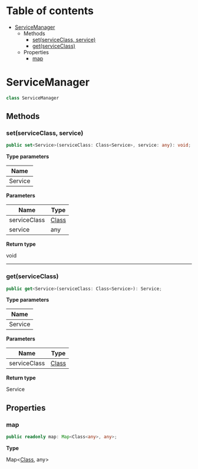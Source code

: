# Table of contents

* [ServiceManager][ClassDeclaration-28]
    * Methods
        * [set(serviceClass, service)][MethodDeclaration-22]
        * [get(serviceClass)][MethodDeclaration-23]
    * Properties
        * [map][PropertyDeclaration-69]

# ServiceManager

```typescript
class ServiceManager
```
## Methods

### set(serviceClass, service)

```typescript
public set<Service>(serviceClass: Class<Service>, service: any): void;
```

**Type parameters**

| Name    |
| ------- |
| Service |

**Parameters**

| Name         | Type                                     |
| ------------ | ---------------------------------------- |
| serviceClass | [Class][InterfaceDeclaration-1]<Service> |
| service      | any                                      |

**Return type**

void

----------

### get(serviceClass)

```typescript
public get<Service>(serviceClass: Class<Service>): Service;
```

**Type parameters**

| Name    |
| ------- |
| Service |

**Parameters**

| Name         | Type                                     |
| ------------ | ---------------------------------------- |
| serviceClass | [Class][InterfaceDeclaration-1]<Service> |

**Return type**

Service

## Properties

### map

```typescript
public readonly map: Map<Class<any>, any>;
```

**Type**

Map<[Class][InterfaceDeclaration-1]<any>, any>

[ClassDeclaration-28]: servicemanager.md#servicemanager
[MethodDeclaration-22]: servicemanager.md#setserviceclass-service
[InterfaceDeclaration-1]: ../index.md#class
[MethodDeclaration-23]: servicemanager.md#getserviceclass
[InterfaceDeclaration-1]: ../index.md#class
[PropertyDeclaration-69]: servicemanager.md#map
[InterfaceDeclaration-1]: ../index.md#class